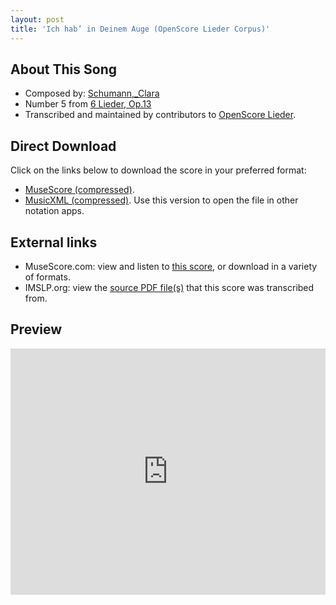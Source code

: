 ```yaml
---
layout: post
title: 'Ich hab’ in Deinem Auge (OpenScore Lieder Corpus)'
---
```


## About This Song

- Composed by: [Schumann,_Clara](https://fourscoreandmore.org/openscore/lieder/Schumann,_Clara)
- Number 5 from [6 Lieder, Op.13](https://fourscoreandmore.org/openscore/lieder/Schumann,_Clara/6_Lieder,_Op.13)
- Transcribed and maintained by contributors to [OpenScore Lieder].

[OpenScore Lieder]: https://musescore.com/openscore-lieder-corpus

## Direct Download

Click on the links below to download the score in your preferred format:
- [MuseScore (compressed)](https://github.com/openscore/lieder/blob/main/scores/Schumann,_Clara/6_Lieder,_Op.13/5_Ich_hab’_in_Deinem_Auge/lc5130351.mscz?raw=true).
- [MusicXML (compressed)](https://github.com/openscore/lieder/blob/main/scores/Schumann,_Clara/6_Lieder,_Op.13/5_Ich_hab’_in_Deinem_Auge/lc5130351.mxl?raw=true). Use this version to open the file in other notation apps.

## External links

- MuseScore.com: view and listen to [this score][MuseScore], or download in a variety of formats.
- IMSLP.org: view the [source PDF file(s)][IMSLP] that this score was transcribed from.

[MuseScore]: https://musescore.com/score/5130351
[IMSLP]: https://imslp.org/wiki/Special:ReverseLookup/348578

## Preview

<iframe width="100%" height="394" src="https://musescore.com/openscore-lieder-corpus/scores/5130351/embed" frameborder="0" allowfullscreen allow="autoplay; fullscreen"></iframe>
